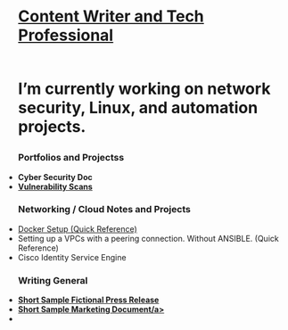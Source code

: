 
<ul>
<h1><a href="https://github.com/ChrisWMaker80"> Content Writer and Tech Professional</a>
<br><br>

  
I’m currently working on network security, Linux, and automation projects.



<h3> Portfolios and Projectss</h3>


<li><b> Cyber Security Doc</b></li>
<li><b><A href="https://github.com/ChrisWMaker80/Vulnerabletesting001"> Vulnerability Scans</a></b></li>


<h3> Networking / Cloud Notes and Projects</h3>

<li><a href="https://github.com/ChrisWMaker80/Dock-Test-1">Docker Setup (Quick Reference)</a></li>
<li>Setting up a VPCs with a peering connection. Without ANSIBLE. (Quick Reference)</li>
<li>Cisco Identity Service Engine </li>


<h3> Writing General </h3>
<li><b><A href="https://github.com/ChrisWMaker80/FileSample1">Short Sample Fictional Press Release</a></b></li>
<li><b><A href="https://github.com/ChrisWMaker80/FileSample2">Short Sample Marketing Document/a></b></li>
<li></li>

</ul>


[linkedin]: https://www.linkedin.com/in/christopher-williams-7a503572

<br>





